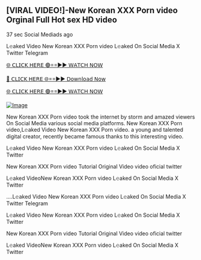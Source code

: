 ## [VIRAL VIDEO!]-New Korean XXX Porn video Orginal Full Hot sex HD video


37 sec    Social Mediads ago

L𝚎aked Video New Korean XXX Porn video L𝚎aked On Social Media X Twitter Telegram

[🌐 𝖢𝖫𝖨𝖢𝖪 𝖧𝖤𝖱𝖤 🟢==►► 𝖶𝖠𝖳𝖢𝖧 𝖭𝖮𝖶](https://3-tanei-pinik.blogspot.com/2025/02/viral-video.html)

[🔴 𝖢𝖫𝖨𝖢𝖪 𝖧𝖤𝖱𝖤 🌐==►► 𝖣𝗈𝗐𝗇𝗅𝗈𝖺𝖽 𝖭𝗈𝗐](https://3-tanei-pinik.blogspot.com/2025/02/viral-video.html)

[🌐 𝖢𝖫𝖨𝖢𝖪 𝖧𝖤𝖱𝖤 🟢==►► 𝖶𝖠𝖳𝖢𝖧 𝖭𝖮𝖶](https://3-tanei-pinik.blogspot.com/2025/02/viral-video.html)

[![Image](https://github.com/user-attachments/assets/ff3b7bd4-415c-4ca3-a6c8-b1f096193c29)](https://3-tanei-pinik.blogspot.com/2025/02/viral-video.html)

New Korean XXX Porn video took the internet by storm and amazed viewers On Social Media various social media platforms. New Korean XXX Porn video,L𝚎aked Video New Korean XXX Porn video. a young and talented digital creator, recently became famous thanks to this interesting video.

L𝚎aked Video New Korean XXX Porn video L𝚎aked On Social Media X Twitter

New Korean XXX Porn video Tutorial Original Video video oficial twitter

L𝚎aked VideoNew Korean XXX Porn video L𝚎aked On Social Media X Twitter

....L𝚎aked Video New Korean XXX Porn video L𝚎aked On Social Media X Twitter Telegram

L𝚎aked Video New Korean XXX Porn video L𝚎aked On Social Media X Twitter

New Korean XXX Porn video Tutorial Original Video video oficial twitter

L𝚎aked VideoNew Korean XXX Porn video L𝚎aked On Social Media X Twitter
